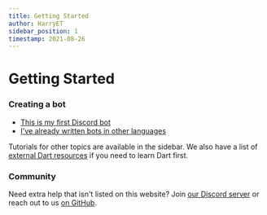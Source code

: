 ```yaml
---
title: Getting Started
author: HarryET
sidebar_position: 1
timestamp: 2021-08-26
---
```


# Getting Started

### Creating a bot
- [This is my first Discord bot](tutorials/writing_your_first_bot)
- [I've already written bots in other languages](guides/coming_from_another_framework)

Tutorials for other topics are available in the sidebar. We also have a list of
[external Dart resources](dart_resources) if you need to learn Dart first.

### Community

Need extra help that isn't listed on this website? Join [our Discord server](https://discord.gg/nyxx)
or reach out to us [on GitHub](https://github.com/nyxx-discord/nyxx).
